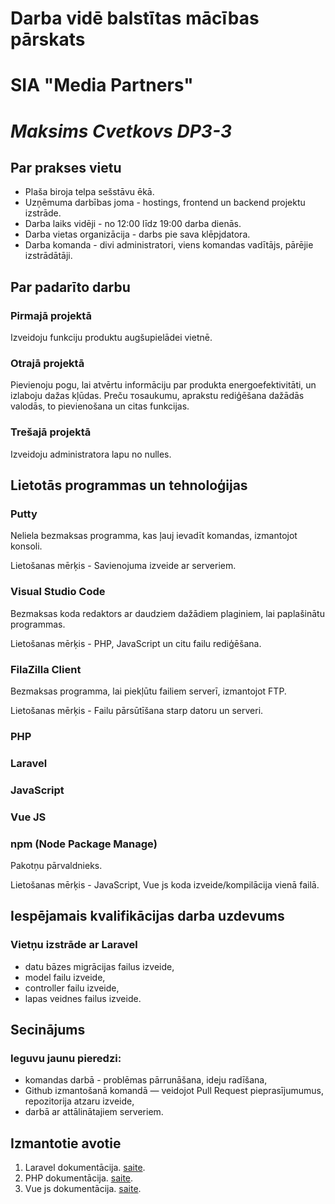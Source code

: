 # Darba vidē balstītas mācības pārskats

# **SIA "Media Partners"**

# *Maksims Cvetkovs DP3-3*

## **Par prakses vietu**

* Plaša biroja telpa sešstāvu ēkā.
* Uzņēmuma darbības joma - hostings, frontend un backend projektu izstrāde.
* Darba laiks vidēji - no 12:00 līdz 19:00 darba dienās.
* Darba vietas organizācija - darbs pie sava klēpjdatora.
* Darba komanda - divi administratori, viens komandas vadītājs, pārējie izstrādātāji.

## **Par padarīto darbu**

### Pirmajā projektā

Izveidoju funkciju produktu augšupielādei vietnē.

### Otrajā projektā

Pievienoju pogu, lai atvērtu informāciju par produkta energoefektivitāti, un izlaboju dažas kļūdas. Preču тosaukumu, aprakstu rediģēšana dažādās valodās, to pievienošana un citas funkcijas.

### Trešajā projektā

Izveidoju administratora lapu no nulles.

## **Lietotās programmas un tehnoloģijas**

### Putty

Neliela bezmaksas programma, kas ļauj ievadīt komandas, izmantojot konsoli.

Lietošanas mērķis - Savienojuma izveide ar serveriem.

### Visual Studio Code

Bezmaksas koda redaktors ar daudziem dažādiem plaginiem, lai paplašinātu programmas.

Lietošanas mērķis - PHP, JavaScript un citu failu rediģēšana.

### FilaZilla Client

Bezmaksas programma, lai piekļūtu failiem serverī, izmantojot FTP.

Lietošanas mērķis - Failu pārsūtīšana starp datoru un serveri.

### PHP

### Laravel

### JavaScript

### Vue JS

### npm (Node Package Manage)

Pakotņu pārvaldnieks.

Lietošanas mērķis - JavaScript, Vue js koda izveide/kompilācija vienā failā.

## **Iespējamais kvalifikācijas darba uzdevums**

### Vietņu izstrāde ar Laravel

* datu bāzes migrācijas failus izveide,
* model failu izveide,
* controller failu izveide,
* lapas veidnes failus izveide.

## **Secinājums**

### Ieguvu jaunu pieredzi:

* komandas darbā - problēmas pārrunāšana, ideju radīšana,
* Github izmantošanā komandā — veidojot Pull Request pieprasījumumus, repozitorija atzaru izveide,
* darbā ar attālinātajiem serveriem.

## **Izmantotie avotie**

1. Laravel dokumentācija. [saite](https://laravel.com/docs/9.x).
2. PHP dokumentācija. [saite](https://www.php.net/docs.php).
3. Vue js dokumentācija. [saite](https://vuejs.org/guide/introduction.html).